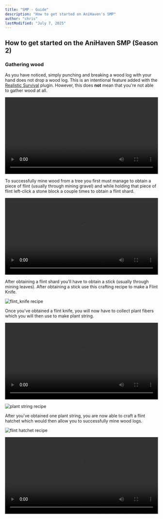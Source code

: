```yaml
---
title: "SMP - Guide" 
description: "How to get started on AniHaven's SMP"
author: "chris"
lastModified: "July 7, 2025"
---
```


## How to get started on the AniHaven SMP (Season 2)

### Gathering wood

As you have noticed, simply punching and breaking a wood log with your hand does not drop a wood log. This is an intentional feature added with the [Realistic Survival](https://github.com/ValMobile/RealisticSurvival) plugin. However, this does **not** mean that you're not able to gather wood at all. 

<video style="width: 100%; max-width: 640px; height: auto;" controls>
  <source src="/uploads/Tree_punch.mp4" type="video/mp4">
  Your browser does not support the video tag.
</video>

To successfully mine wood from a tree you first must manage to obtain a piece of flint (usually through mining gravel) and while holding that piece of flint left-click a stone block a couple times to obtain a flint shard.

<video style="width: 100%; max-width: 640px; height: auto;" controls>
  <source src="/uploads/Flint_shard.mp4" type="video/mp4">
  Your browser does not support the video tag.
</video>

After obtaining a flint shard you'll have to obtain a stick (usually through mining leaves). After obtaining a stick use this crafting recipe to make a Flint Knife.

![flint_knife recipe](/uploads/flint_knife.png)

Once you've obtained a flint knife, you will now have to collect plant fibers which you will then use to make plant string.

<video style="width: 100%; max-width: 640px; height: auto;" controls>
  <source src="/uploads/Plant_fiber.mp4" type="video/mp4">
  Your browser does not support the video tag.
</video>

![plant string recipe](/uploads/plant_string.png)

After you've obtained one plant string, you are now able to craft a flint hatchet which would then allow you to successfully mine wood logs.

![flint hatchet recipe](/uploads/flint_hatchet.png)

<video style="width: 100%; max-width: 640px; height: auto;" controls>
  <source src="/uploads/Tree_break.mp4" type="video/mp4">
  Your browser does not support the video tag.
</video>








